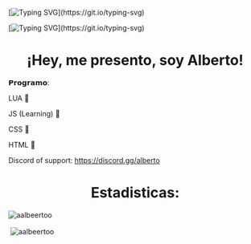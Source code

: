 
[![Typing SVG](https://readme-typing-svg.herokuapp.com?lines=Bienvenido+a+mi+github!)](https://git.io/typing-svg)

[![Typing SVG](https://readme-typing-svg.herokuapp.com?color=F7EA1F&lines=Heey!%2C+soy+Alberto!)](https://git.io/typing-svg)

<h1 align="center">¡Hey, me presento, soy Alberto!</h1>

𝗣𝗿𝗼𝗴𝗿𝗮𝗺𝗼:

LUA 🍇

JS (Learning) 👀

CSS 🧊

HTML 🍍
<p align="center">
</p>

Discord of support: https://discord.gg/alberto







<h1 align="center">Estadisticas:</h1>

<p><img align="center" src="https://github-readme-stats.vercel.app/api/top-langs?username=aalbeertoo&show_icons=true&locale=en&layout=compact" alt="aalbeertoo" /></p>

<p>&nbsp;<img align="center" src="https://github-readme-stats.vercel.app/api?username=aalbeertoo&show_icons=true&locale=en" alt="aalbeertoo" /></p>
